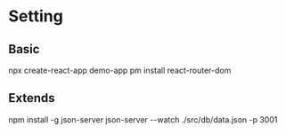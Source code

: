 # Setting

## Basic

npx create-react-app demo-app
pm install react-router-dom

## Extends

npm install -g json-server
json-server --watch ./src/db/data.json -p 3001

